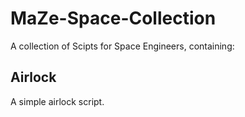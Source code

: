 # MaZe-Space-Collection

A collection of Scipts for Space Engineers, containing:

## Airlock
A simple airlock script.
